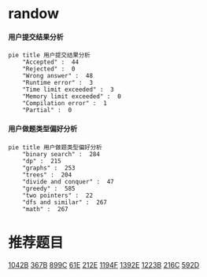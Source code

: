 # randow

<!-- tabs:start -->



#### **用户提交结果分析**

```mermaid
pie title 用户提交结果分析
    "Accepted" :  44
    "Rejected" :  0
    "Wrong answer" :  48
    "Runtime error" :  3
    "Time limit exceeded" :  3
    "Memory limit exceeded" :  0
    "Compilation error" :  1
    "Partial" :  0
```

#### **用户做题类型偏好分析**

```mermaid
pie title 用户做题类型偏好分析
    "binary search" :  284
    "dp" :  215
    "graphs" :  253
    "trees" :  204
    "divide and conquer" :  47
    "greedy" :  585
    "two pointers" :  22
    "dfs and similar" :  267
    "math" :  267
```



<!-- tabs:end -->
# 推荐题目
[1042B](https://codeforces.com/contest/1042/problem/B)
[367B](https://codeforces.com/contest/367/problem/B)
[899C](https://codeforces.com/contest/899/problem/C)
[61E](https://codeforces.com/contest/61/problem/E)
[212E](https://codeforces.com/contest/212/problem/E)
[1194F](https://codeforces.com/contest/1194/problem/F)
[1392E](https://codeforces.com/contest/1392/problem/E)
[1223B](https://codeforces.com/contest/1223/problem/B)
[216C](https://codeforces.com/contest/216/problem/C)
[592D](https://codeforces.com/contest/592/problem/D)
